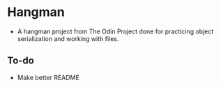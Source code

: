 # Hangman

- A hangman project from The Odin Project done for practicing object serialization and working with files.


## To-do
- Make better README